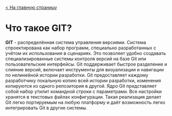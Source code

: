 [< На главную страницу](readme.md)

# **Что такое GIT?**

**GIT** - распределённая система управления версиями.
Система спроектирована как набор программ, специально разработанных с учётом их использования в сценариях. Это позволяет удобно создавать специализированные системы контроля версий на базе Git или пользовательские интерфейсы. Git поддерживает быстрое разделение и слияние версий, включает инструменты для визуализации и навигации по нелинейной истории разработки. Git предоставляет каждому разработчику локальную копию всей истории разработки, изменения копируются из одного репозитория в другой. Ядро Git представляет собой набор утилит командной строки с параметрами. Все настройки хранятся в текстовых файлах конфигурации. Такая реализация делает Git легко портируемым на любую платформу и даёт возможность легко интегрировать Git в другие системы.